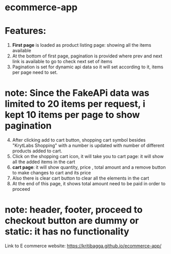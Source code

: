 # ecommerce-app

# Features:
1) **First page** is loaded as product listing page: showing all the items available
2) At the bottom of first page, pagination is provided where prev and next link is available to go to check next set of items
3) Pagination is set for dynamic api data so it will set according to it, items per page need to set.
# note: Since the FakeAPi data was limited to 20 items per request, i kept 10 items per page to show pagination
4) After clicking add to cart button, shopping cart symbol besides "KrytLabs Shopping" with a number is updated with number of different products added to cart.
5) Click on the shopping cart icon, it will take you to cart page: it will show all the added items in the cart
6) **cart page**: it will show quantity, price , total amount and a remove button to make changes to cart and its price
7) Also there is clear cart button to clear all the elements in the cart
8) At the end of this page, it shows total amount need to be paid in order to proceed
# note: header, footer, proceed to checkout button are dummy or static: it has no functionality

Link to E commerce website: https://kritibagga.github.io/ecommerce-app/
